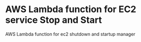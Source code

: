 # AWS Lambda function for EC2 service Stop and Start
AWS Lambda function for ec2 shutdown and startup manager